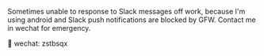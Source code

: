 Sometimes unable to response to Slack messages off work, because I'm using android and Slack push notifications are blocked by GFW. Contact me in wechat for emergency.

📌 wechat: zstbsqx

<!---
chengji-ponyai/chengji-ponyai is a ✨ special ✨ repository because its `README.md` (this file) appears on your GitHub profile.
You can click the Preview link to take a look at your changes.
--->
